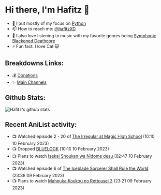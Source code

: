 # Hi there, I'm Hafitz 👋
- 🐍 I put mostly of my focus on [Python](https://python.org)
- 📫 How to reach me: [@hafitzXD](https://t.me/hafitzXD)
- 🎵 I also love listening to music with my favorite genres being [Symphonic Blackened Deathcore](https://youtu.be/qyYmS_iBcy4)
- ⚡ Fun fact: I love Cat 😺

## Breakdowns Links:
- 💰 [Donations](https://t.me/TheBreakdowns/2)
- ✨ [Main Channels](https://t.me/TheBreakdowns)

## Github Stats:
![Hafitz's github stats](https://github-readme-stats.vercel.app/api?username=breakdowns&show_icons=true&count_private=true&bg_color=00000000&text_color=777)

## Recent AniList activity:
<!-- ANILIST_ACTIVITY:start -->

-   📺 Watched episode 2 - 20 of [The Irregular at Magic High School](https://anilist.co/anime/20458) (10:10 10 February 2023)
-   📺 Dropped [BLUELOCK](https://anilist.co/anime/137822) (10:10 10 February 2023)
-   📺 Plans to watch [Isekai Shoukan wa Nidome desu ](https://anilist.co/anime/140754) (02:47 10 February 2023)
-   📺 Watched episode 6 of [The Iceblade Sorcerer Shall Rule the World](https://anilist.co/anime/148116) (23:38 09 February 2023)
-   📺 Plans to watch [Mahouka Koukou no Rettousei 3](https://anilist.co/anime/143271) (23:21 09 February 2023)

<!-- ANILIST_ACTIVITY:end -->
